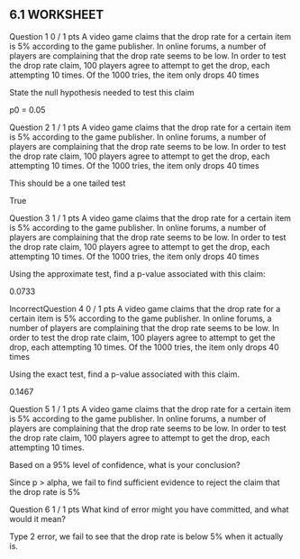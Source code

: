 ## 6.1 WORKSHEET

Question 1
0 / 1 pts
A video game claims that the drop rate for a certain item is 5% according to the game publisher.
In online forums, a number of players are complaining that the drop rate seems to be low.
In order to test the drop rate claim, 100 players agree to attempt to get the drop, each
attempting 10 times.
Of the 1000 tries, the item only drops 40 times

State the null hypothesis needed to test this claim

  p0 = 0.05

Question 2
1 / 1 pts
A video game claims that the drop rate for a certain item is 5% according to the game publisher.
In online forums, a number of players are complaining that the drop rate seems to be low.
In order to test the drop rate claim, 100 players agree to attempt to get the drop, each
attempting 10 times.
Of the 1000 tries, the item only drops 40 times

This should be a one tailed test

  True


Question 3
1 / 1 pts
A video game claims that the drop rate for a certain item is 5% according to the game publisher.
In online forums, a number of players are complaining that the drop rate seems to be low.
In order to test the drop rate claim, 100 players agree to attempt to get the drop, each
attempting 10 times.
Of the 1000 tries, the item only drops 40 times

Using the approximate test, find a p-value associated with this claim:

0.0733

IncorrectQuestion 4
0 / 1 pts
A video game claims that the drop rate for a certain item is 5% according to the game publisher.
In online forums, a number of players are complaining that the drop rate seems to be low.
In order to test the drop rate claim, 100 players agree to attempt to get the drop, each
attempting 10 times.
Of the 1000 tries, the item only drops 40 times

Using the exact test, find a p-value associated with this claim.

0.1467

Question 5
1 / 1 pts
A video game claims that the drop rate for a certain item is 5% according to the game publisher.
In online forums, a number of players are complaining that the drop rate seems to be low.
In order to test the drop rate claim, 100 players agree to attempt to get the drop, each
attempting 10 times.


Based on a 95% level  of confidence, what is your conclusion?

  Since p > alpha, we fail to find sufficient evidence to reject the claim that the drop rate is 5%

Question 6
1 / 1 pts
What kind of error might you have committed, and what would it mean?

  Type 2 error, we fail to see that the drop rate is below 5% when it actually is.
